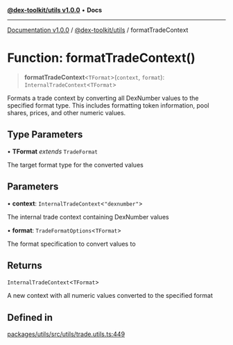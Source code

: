 [**@dex-toolkit/utils v1.0.0**](../README.md) • **Docs**

***

[Documentation v1.0.0](../../../packages.md) / [@dex-toolkit/utils](../README.md) / formatTradeContext

# Function: formatTradeContext()

> **formatTradeContext**\<`TFormat`\>(`context`, `format`): `InternalTradeContext`\<`TFormat`\>

Formats a trade context by converting all DexNumber values to the specified format type.
This includes formatting token information, pool shares, prices, and other numeric values.

## Type Parameters

• **TFormat** *extends* `TradeFormat`

The target format type for the converted values

## Parameters

• **context**: `InternalTradeContext`\<`"dexnumber"`\>

The internal trade context containing DexNumber values

• **format**: `TradeFormatOptions`\<`TFormat`\>

The format specification to convert values to

## Returns

`InternalTradeContext`\<`TFormat`\>

A new context with all numeric values converted to the specified format

## Defined in

[packages/utils/src/utils/trade.utils.ts:449](https://github.com/niZmosis/dex-toolkit/blob/3d8b41b44787b30fbea5de3ab4737662ffb61bc8/packages/utils/src/utils/trade.utils.ts#L449)

